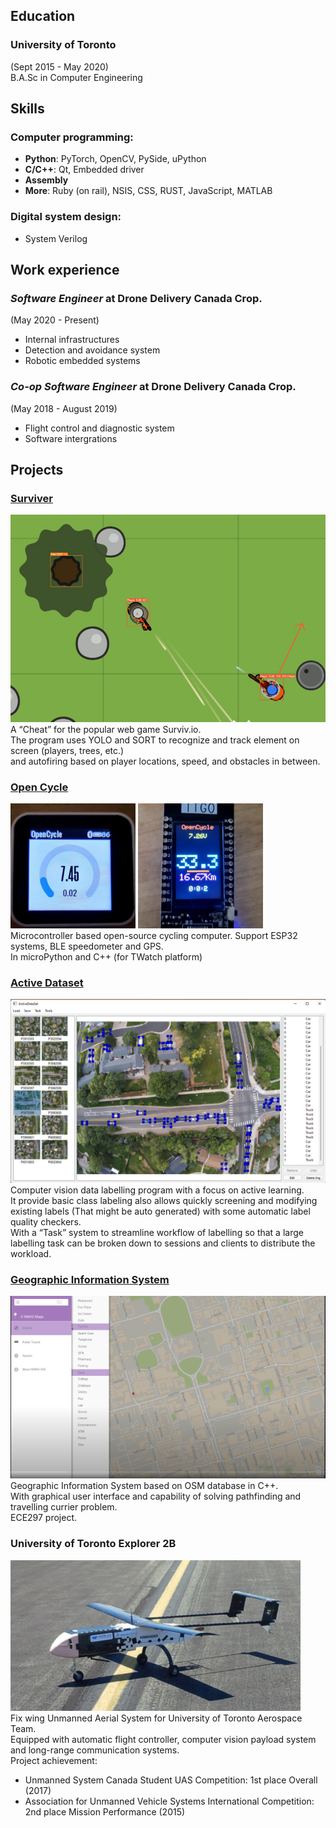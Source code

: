 ## Education
### University of Toronto
(Sept 2015 - May 2020) \
B.A.Sc in Computer Engineering

## Skills
### Computer programming:
- **Python**: PyTorch, OpenCV, PySide, uPython
- **C/C++**: Qt, Embedded driver
- **Assembly**
- **More**: Ruby (on rail), NSIS, CSS, RUST, JavaScript, MATLAB

### Digital system design:
- System Verilog

## Work experience
### *Software Engineer* at Drone Delivery Canada Crop.
(May 2020 - Present)
- Internal infrastructures
- Detection and avoidance system
- Robotic embedded systems

### *Co-op Software Engineer* at Drone Delivery Canada Crop.
(May 2018 - August 2019)
- Flight control and diagnostic system
- Software intergrations

## Projects
### [Surviver](https://github.com/KevinUTAT/surviver_dot_IO)
![](res/Sur.png)\
A “Cheat” for the popular web game Surviv.io. \
The program uses YOLO and SORT to recognize and track element on screen (players, trees, etc.) \
and autofiring based on player locations, speed, and obstacles in between.

### [Open Cycle](https://github.com/KevinUTAT/OpenCycle)
![](res/OCadr.png) ![](res/OCmpy.png)\
Microcontroller based open-source cycling computer. Support ESP32 systems,
BLE speedometer and GPS. \
In microPython and C++ (for TWatch platform)

### [Active Dataset](https://github.com/KevinUTAT/active_data_set)
![](res/ADS.png)\
Computer vision data labelling program with a focus on active learning. \
It provide basic class labeling also allows quickly screening and modifying existing labels (That might be auto generated) with some automatic label quality checkers.\
With a “Task” system to streamline workflow of labelling so that a large labelling task can be broken down to sessions and clients to distribute the workload.

### [Geographic Information System](https://www.youtube.com/watch?v=L7z_F1HgqtQ&ab_channel=KevinXu)
![](res/297.png)
Geographic Information System based on OSM database in C++. \
With graphical user interface and capability of solving pathfinding and travelling currier problem. \
ECE297 project.

### University of Toronto Explorer 2B
![](res/utx.png) \
Fix wing Unmanned Aerial System for University of Toronto Aerospace Team. \
Equipped with automatic flight controller, computer vision payload system and long-range communication systems. \
Project achievement:
- Unmanned System Canada Student UAS Competition: 1st place Overall (2017)
- Association for Unmanned Vehicle Systems International Competition: 2nd place Mission Performance (2015)

